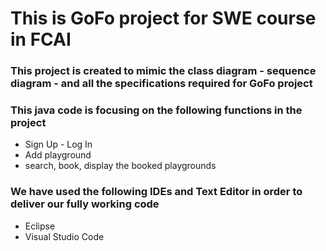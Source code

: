# This is GoFo project for SWE course in FCAI
### This project is created to mimic the class diagram - sequence diagram - and all the specifications required for GoFo project
### This java code is focusing on the following functions in the project 
* Sign Up - Log In
* Add playground
* search, book, display the booked playgrounds
### We have used the following IDEs and Text Editor in order to deliver our fully working code
* Eclipse
* Visual Studio Code
